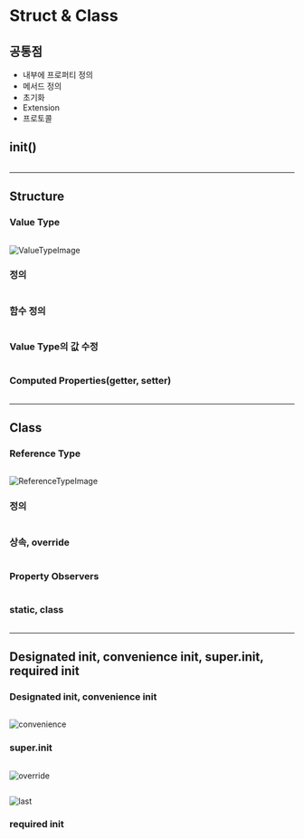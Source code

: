 # Struct & Class

## 공통점
- 내부에 프로퍼티 정의
- 메서드 정의
- 초기화
- Extension
- 프로토콜

## init()
``` Swift

```

---
## Structure
### Value Type
``` Swift

```
![ValueTypeImage](https://95735008-files.gitbook.io/~/files/v0/b/gitbook-x-prod.appspot.com/o/spaces%2F-M7Zt2HBfR67oi6QnKHI%2Fuploads%2Fgit-blob-d4f5e45eb1d6b8550e783535d297c311e9e41b88%2F09_sharedStateStruct_2x.png?alt=media)

### 정의
``` Swift

```

### 함수 정의
``` Swift

```

### Value Type의 값 수정
``` Swift

```

### Computed Properties(getter, setter)
```Swift

```


---
## Class
### Reference Type
``` Swift

```
![ReferenceTypeImage](https://95735008-files.gitbook.io/~/files/v0/b/gitbook-x-prod.appspot.com/o/spaces%2F-M7Zt2HBfR67oi6QnKHI%2Fuploads%2Fgit-blob-5e936c325dc86688a198720e38c12159d19d7e7a%2F09_sharedStateClass_2x.png?alt=media)

### 정의
``` Swift

```

### 상속, override
``` Swift

```

### Property Observers
```Swift

```

### static, class
``` Swift

```

---
## Designated init, convenience init, super.init, required init
### Designated init, convenience init
``` Swift

```
![convenience](https://95735008-files.gitbook.io/~/files/v0/b/gitbook-x-prod.appspot.com/o/spaces%2F-M7Zt2HBfR67oi6QnKHI%2Fuploads%2Fgit-blob-0f26e6fac68467d7491b6001fc928a9bb821887a%2F14_initializersExample01_2x.png?alt=media)

### super.init
``` Swift

```
![override](https://95735008-files.gitbook.io/~/files/v0/b/gitbook-x-prod.appspot.com/o/spaces%2F-M7Zt2HBfR67oi6QnKHI%2Fuploads%2Fgit-blob-72107f6cbe6c92943c903f3ad46d976231140d18%2F14_initializersExample02_2x.png?alt=media)

``` Swift

```
![last](https://95735008-files.gitbook.io/~/files/v0/b/gitbook-x-prod.appspot.com/o/spaces%2F-M7Zt2HBfR67oi6QnKHI%2Fuploads%2Fgit-blob-6e3e3370c638ac7bf4f565f5d1261248cb0c85b1%2F14_initializersExample03_2x.png?alt=media)


### required init
``` Swift

```